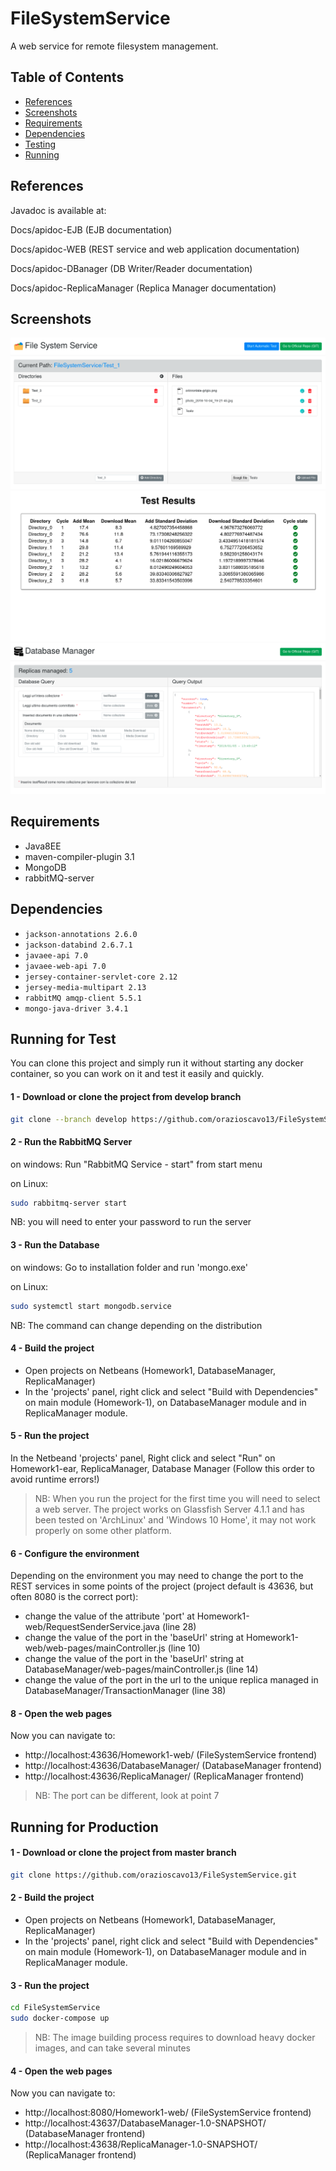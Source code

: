 # FileSystemService
A web service for remote filesystem management.

## Table of Contents

- [References](#references)
- [Screenshots](#screenshots)
- [Requirements](#requirements)
- [Dependencies](#dependencies)
- [Testing](#running-for-test)
- [Running](#running-for-production)


## References

Javadoc is available at:

Docs/apidoc-EJB (EJB documentation)

Docs/apidoc-WEB  (REST service and web application documentation)

Docs/apidoc-DBanager  (DB Writer/Reader documentation)

Docs/apidoc-ReplicaManager  (Replica Manager documentation)



## Screenshots

![screenshot](screenshots/1.png)
![screenshot](screenshots/2.png)
![screenshot](screenshots/3.png)


## Requirements

- Java8EE
- maven-compiler-plugin 3.1
- MongoDB
- rabbitMQ-server


## Dependencies

- `jackson-annotations 2.6.0`
- `jackson-databind 2.6.7.1`
- `javaee-api 7.0`
- `javaee-web-api 7.0`
- `jersey-container-servlet-core 2.12`
- `jersey-media-multipart 2.13`
- `rabbitMQ amqp-client 5.5.1`
- `mongo-java-driver 3.4.1`



## Running for Test
You can clone this project and simply run it without starting any docker container, so you can work on it and test it easily and quickly.
#### 1 - Download or clone the project from develop branch
```bash
git clone --branch develop https://github.com/orazioscavo13/FileSystemService.git
```

#### 2 - Run the RabbitMQ Server
on windows:
Run "RabbitMQ Service - start" from start menu

on Linux:
```bash
sudo rabbitmq-server start
```
NB: you will need to enter your password to run the server


#### 3 - Run the Database
on windows:
Go to installation folder and run 'mongo.exe'

on Linux:
```bash
sudo systemctl start mongodb.service
```
NB: The command can change depending on the distribution

#### 4 - Build the project
- Open projects on Netbeans (Homework1, DatabaseManager, ReplicaManager)
- In the 'projects' panel, right click and select "Build with Dependencies" on main module (Homework-1), on DatabaseManager module and in ReplicaManager module.


#### 5 - Run the project
In the Netbeand 'projects' panel, Right click and select "Run" on Homework1-ear, ReplicaManager, Database Manager (Follow this order to avoid runtime errors!)
>NB: When you run the project for the first time you will need to select a web server. 
The project works on Glassfish Server 4.1.1 and has been tested on 'ArchLinux' and 'Windows 10 Home', it may not work properly on some other platform.

#### 6 - Configure the environment
Depending on the environment you may need to change the port to the REST services in some points of the project (project default is 43636, but often 8080 is the correct port):
- change the value of the attribute 'port' at Homework1-web/RequestSenderService.java (line 28)
- change the value of the port in the 'baseUrl' string at Homework1-web/web-pages/mainController.js (line 10)
- change the value of the port in the 'baseUrl' string at DatabaseManager/web-pages/mainController.js (line 14)
- change the value of the port in the url to the unique replica managed in DatabaseManager/TransactionManager (line 38)

#### 8 - Open the web pages
Now you can navigate to:
- http://localhost:43636/Homework1-web/ (FileSystemService frontend)
- http://localhost:43636/DatabaseManager/ (DatabaseManager frontend)
- http://localhost:43636/ReplicaManager/ (ReplicaManager frontend)

>NB: The port can be different, look at point 7


## Running for Production

#### 1 - Download or clone the project from master branch
```bash
git clone https://github.com/orazioscavo13/FileSystemService.git
```
#### 2 - Build the project
- Open projects on Netbeans (Homework1, DatabaseManager, ReplicaManager)
- In the 'projects' panel, right click and select "Build with Dependencies" on main module (Homework-1), on DatabaseManager module and in ReplicaManager module.

#### 3 - Run the project
```bash
cd FileSystemService
sudo docker-compose up
```
>NB: The image building process requires to download heavy docker images, and can take several minutes

#### 4 - Open the web pages
Now you can navigate to:
- http://localhost:8080/Homework1-web/ (FileSystemService frontend)
- http://localhost:43637/DatabaseManager-1.0-SNAPSHOT/ (DatabaseManager frontend)
- http://localhost:43638/ReplicaManager-1.0-SNAPSHOT/ (ReplicaManager frontend)
